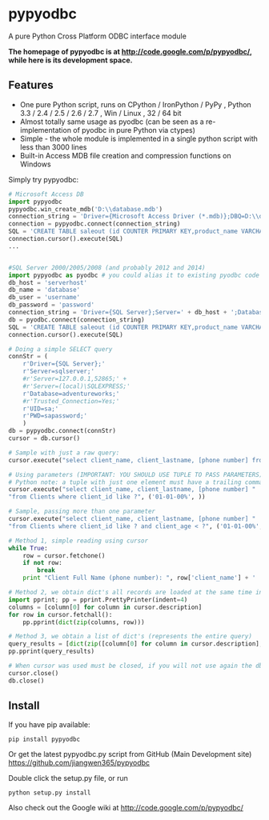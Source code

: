 pypyodbc
========

A pure Python Cross Platform ODBC interface module


**The homepage of pypyodbc is at http://code.google.com/p/pypyodbc/, while here is its development space.**

Features
--------

  * One pure Python script, runs on CPython / IronPython / PyPy , Python 3.3 / 2.4 / 2.5 / 2.6 / 2.7 , Win / Linux , 32 / 64 bit
  * Almost totally same usage as pyodbc (can be seen as a re-implementation of pyodbc in pure Python via ctypes)
  * Simple - the whole module is implemented in a single python script with less than 3000 lines
  * Built-in Access MDB file creation and compression functions on Windows 

Simply try pypyodbc:

```python
# Microsoft Access DB
import pypyodbc 
pypyodbc.win_create_mdb('D:\\database.mdb')
connection_string = 'Driver={Microsoft Access Driver (*.mdb)};DBQ=D:\\database.mdb'
connection = pypyodbc.connect(connection_string)
SQL = 'CREATE TABLE saleout (id COUNTER PRIMARY KEY,product_name VARCHAR(25));'
connection.cursor().execute(SQL)
...


#SQL Server 2000/2005/2008 (and probably 2012 and 2014)
import pypyodbc as pyodbc # you could alias it to existing pyodbc code (not every code is compatible)
db_host = 'serverhost'
db_name = 'database'
db_user = 'username'
db_password = 'password'
connection_string = 'Driver={SQL Server};Server=' + db_host + ';Database=' + db_name + ';UID=' + db_user + ';PWD=' + db_password + ';'
db = pyodbc.connect(connection_string)
SQL = 'CREATE TABLE saleout (id COUNTER PRIMARY KEY,product_name VARCHAR(25));'
connection.cursor().execute(SQL)

# Doing a simple SELECT query
connStr = (
    r'Driver={SQL Server};'
    r'Server=sqlserver;'
    #r'Server=127.0.0.1,52865;' +
    #r'Server=(local)\SQLEXPRESS;'
    r'Database=adventureworks;'
    #r'Trusted_Connection=Yes;'
    r'UID=sa;'
    r'PWD=sapassword;'
    )
db = pypyodbc.connect(connStr)
cursor = db.cursor()

# Sample with just a raw query:
cursor.execute("select client_name, client_lastname, [phone number] from Clients where client_id like '01-01-00%'")

# Using parameters (IMPORTANT: YOU SHOULD USE TUPLE TO PASS PARAMETERS)
# Python note: a tuple with just one element must have a trailing comma, otherwise is just a enclosed variable
cursor.execute("select client_name, client_lastname, [phone number] "
"from Clients where client_id like ?", ('01-01-00%', ))

# Sample, passing more than one parameter
cursor.execute("select client_name, client_lastname, [phone number] "
"from Clients where client_id like ? and client_age < ?", ('01-01-00%', 28))

# Method 1, simple reading using cursor
while True:
    row = cursor.fetchone()
    if not row:
        break
    print "Client Full Name (phone number): ", row['client_name'] + ' ' +  row['client_lastname'] + '(' + row['phone number'] + ')'

# Method 2, we obtain dict's all records are loaded at the same time in memory (easy and verbose, but just use it with a few records or your app will consume a lot of memory), was tested in a modern computer with about 1000 - 3000 records just fine...
import pprint; pp = pprint.PrettyPrinter(indent=4)
columns = [column[0] for column in cursor.description]
for row in cursor.fetchall():
    pp.pprint(dict(zip(columns, row)))

# Method 3, we obtain a list of dict's (represents the entire query)
query_results = [dict(zip([column[0] for column in cursor.description], row)) for row in cursor.fetchall()]
pp.pprint(query_results)

# When cursor was used must be closed, if you will not use again the db connection must be closed too.
cursor.close()
db.close()
```

Install
-------

If you have pip available:

    pip install pypyodbc

Or get the latest pypyodbc.py script from GitHub (Main Development site) <https://github.com/jiangwen365/pypyodbc>

Double click the setup.py file, or run

    python setup.py install

Also check out the Google wiki at http://code.google.com/p/pypyodbc/

